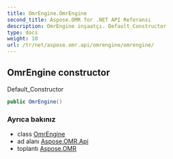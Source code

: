 ```yaml
---
title: OmrEngine.OmrEngine
second_title: Aspose.OMR for .NET API Referansı
description: OmrEngine inşaatçı. Default_Constructor
type: docs
weight: 10
url: /tr/net/aspose.omr.api/omrengine/omrengine/
---
```

## OmrEngine constructor

Default_Constructor

```csharp
public OmrEngine()
```

### Ayrıca bakınız

* class [OmrEngine](../)
* ad alanı [Aspose.OMR.Api](../../omrengine/)
* toplantı [Aspose.OMR](../../../)


